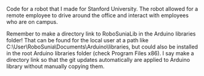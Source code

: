 Code for a robot that I made for Stanford University. The robot allowed for a remote employee to drive around the office and interact with employees who are on campus.

Remember to make a directory link to RoboSuniaLib in the Arduino libraries folder! That can be found for the local user at a path like C:\User\RoboSunia\Documents\Arduino\libraries, but could also be installed in the root Arduino libraries folder (check Program Files x86). I say make a directory link so that the git updates automatically are applied to Arduino library without manually copying them.